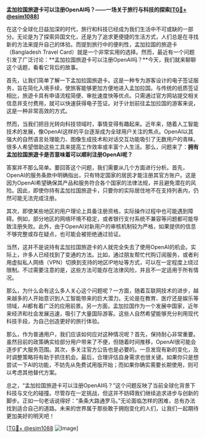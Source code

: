 **孟加拉国旅遊卡可以注册OpenAI吗？——一场关于旅行与科技的探索[[TG💪+ @esim1088](https://t.me/s/esim1088)]**

在这个全球化日益加深的时代，旅行和科技已经成为我们生活中不可或缺的一部分。无论是为了探索异国文化，还是为了追求更便捷的生活方式，人们总是在寻找新的方法来提升自己的体验。而提到旅行中的便利性，孟加拉国的旅遊卡（Bangladesh Travel Card）就是一个非常实用的选择。然而，最近有一个问题引发了广泛讨论：**孟加拉国旅遊卡可以注册OpenAI吗？**今天，我们就来聊聊这个话题，看看它背后的故事。

首先，让我们简单了解一下孟加拉国旅遊卡。这是一种专为游客设计的电子签证服务，旨在简化入境手续，使旅客能够更加方便地进入孟加拉国。与传统的纸质签证相比，旅遊卡具有申请流程简便、审批速度快等优点。只需通过官方网站提交相关信息并支付费用，就可以快速获得电子签证。对于计划前往孟加拉国的游客来说，这是一种非常高效的方式。

然而，当我们把目光转向科技领域时，事情变得有趣起来。近年来，随着人工智能技术的发展，像OpenAI这样的平台逐渐成为全球用户关注的焦点。OpenAI以其强大的自然语言处理能力、图像生成技术和对话交互功能吸引了无数用户的青睐。很多人希望借助这些工具来提高工作效率或丰富个人生活。那么，问题来了：**拥有孟加拉国旅遊卡是否意味着可以顺利注册OpenAI呢？**

答案并不那么简单。要回答这个问题，我们需要从几个方面进行分析。首先，OpenAI的服务条款中明确指出，只有特定国家的居民才能注册其官方账户。这是因为OpenAI希望确保其产品和服务符合各个国家的法律法规，并且避免潜在的风险。因此，即使你持有孟加拉国旅遊卡，只要你的实际居住地不在支持列表内，仍然可能无法完成注册。

其次，即使某些地区的用户理论上具备注册资格，实际操作过程中也可能遇到障碍。例如，部分地区的网络环境不稳定，或者银行支付系统不兼容等问题都可能导致注册失败。此外，由于OpenAI对新用户的审核机制较为严格，如果提供的信息不够完整或存在疑点，也可能会被拒绝通过验证。

当然，这并不是说持有孟加拉国旅遊卡的人就完全失去了使用OpenAI的机会。实际上，许多人已经找到了变通的方法。比如，通过朋友帮忙代购订阅服务，或者利用虚拟私人网络（VPN）切换到支持的地区IP地址等方式，可以在一定程度上绕过限制。不过需要注意的是，这些方法可能存在法律风险，并且不一定适用于所有情况。

那么，为什么会有这么多人关心这个问题呢？一方面，随着互联网技术的进步，越来越多的人开始意识到人工智能带来的巨大潜力。无论是在教育、医疗还是娱乐等领域，AI都有着广泛的应用前景。另一方面，孟加拉国作为一个发展中国家，近年来经济和社会发展迅速，吸引了大量国际游客。这些人自然希望能够充分利用现代科技手段，为自己创造更好的旅行体验。

那么，作为普通用户，我们应该如何应对这种情况呢？首先，保持耐心非常重要。虽然目前的政策确实给部分用户带来了不便，但随着时间推移，OpenAI很可能会逐步扩大服务范围。其次，多关注官方公告也是必要的。一旦发现有新的变化，及时调整策略将有助于抓住机会。最后，合理评估自身需求也很关键。如果你只是想尝试一下AI的功能，不妨先从免费试用版开始；而如果你确实需要长期使用，则可以考虑其他替代方案。

总之，“孟加拉国旅遊卡可以注册OpenAI吗？”这个问题反映了当前全球化背景下科技与文化的碰撞。尽管存在一定挑战，但这并不妨碍我们继续追求进步与创新的脚步。正如一句老话说得好：“条条大路通罗马。”无论面临怎样的困难，总有办法找到适合自己的道路。未来的世界属于那些敢于拥抱变化的人们，让我们一起期待更加美好的明天吧！

[[TG💪+ @esim1088](https://t.me/s/esim1088) ![Image](https://i.postimg.cc/4NQfJmqS/Snipaste-2025-05-13-00-14-12.png)]